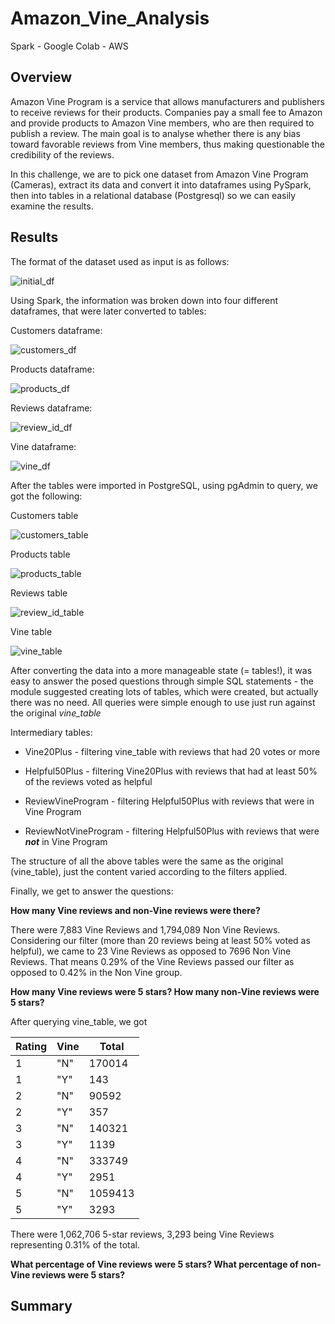 # Amazon_Vine_Analysis
Spark - Google Colab - AWS

## Overview
Amazon Vine Program is a service that allows manufacturers and publishers to receive reviews for their products. Companies pay a small fee to Amazon and provide products to Amazon Vine members, who are then required to publish a review. The main goal is to analyse whether there is any bias toward favorable reviews from Vine members, thus making questionable the credibility of the reviews.

In this challenge, we are to pick one dataset from Amazon Vine Program (Cameras), extract its data and convert it into dataframes using PySpark, then into tables in a relational database (Postgresql) so we can easily examine the results.

## Results
The format of the dataset used as input is as follows:

![initial_df](/resources/initial_df.png)

Using Spark, the information was broken down into four different dataframes, that were later converted to tables:

Customers dataframe:

![customers_df](/resources/customers_df.png)

Products dataframe:

![products_df](/resources/products_df.png)

Reviews dataframe:

![review_id_df](/resources/review_id_df.png)

Vine dataframe:

![vine_df](/resources/vine_df.png)

After the tables were imported in PostgreSQL, using pgAdmin to query, we got the following:

Customers table

![customers_table](/resources/customers_table.png)

Products table

![products_table](/resources/products_table.png)

Reviews table

![review_id_table](/resources/review_id_table.png)

Vine table

![vine_table](/resources/vine_table.png)

After converting the data into a more manageable state (= tables!), it was easy to answer the posed questions through simple SQL statements - the module suggested creating lots of tables, which were created, but actually there was no need. All queries were simple enough to use just run against the original *vine_table*

Intermediary tables:

- Vine20Plus - filtering vine_table with reviews that had 20 votes or more

- Helpful50Plus - filtering Vine20Plus with reviews that had at least 50% of the reviews voted as helpful

- ReviewVineProgram - filtering Helpful50Plus with reviews that were in Vine Program

- ReviewNotVineProgram - filtering Helpful50Plus with reviews that were ***not*** in Vine Program

The structure of all the above tables were the same as the original (vine_table), just the content varied according to the filters applied.

Finally, we get to answer the questions:

**How many Vine reviews and non-Vine reviews were there?**

There were 7,883 Vine Reviews and 1,794,089 Non Vine Reviews. Considering our filter (more than 20 reviews being at least 50% voted as helpful), we came to 23 Vine Reviews as opposed to 7696 Non Vine Reviews. That means 0.29% of the Vine Reviews passed our filter as opposed to 0.42% in the Non Vine group.

**How many Vine reviews were 5 stars? How many non-Vine reviews were 5 stars?**

After querying vine_table, we got

|Rating|Vine | Total   |
|------|-----|---------|
| 1    | "N" | 170014  |
| 1    | "Y" | 143     |
| 2    | "N" | 90592   |
| 2    | "Y" | 357     |
| 3    | "N" | 140321  |
| 3    | "Y" | 1139    |
| 4    | "N" | 333749  |
| 4    | "Y" | 2951    |
| 5    | "N" | 1059413 |
| 5    | "Y" | 3293    |

There were 1,062,706 5-star reviews, 3,293 being Vine Reviews representing 0.31% of the total.

**What percentage of Vine reviews were 5 stars? What percentage of non-Vine reviews were 5 stars?**



## Summary

